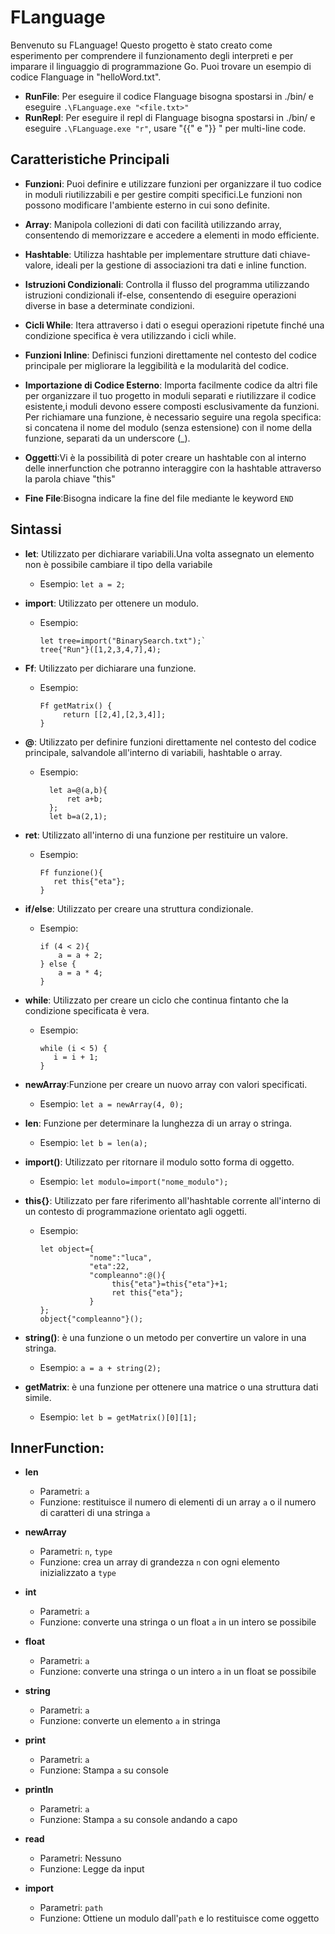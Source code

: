 # FLanguage

Benvenuto su FLanguage! Questo progetto è stato creato come esperimento per comprendere il funzionamento degli interpreti e per imparare il linguaggio di programmazione Go.
Puoi trovare un esempio di codice Flanguage in "helloWord.txt".
- **RunFile**: Per eseguire il codice Flanguage bisogna spostarsi in ./bin/ e eseguire  `.\FLanguage.exe "<file.txt>"`
- **RunRepl**: Per eseguire il repl di Flanguage bisogna spostarsi in ./bin/ e eseguire  `.\FLanguage.exe "r"`, usare "{{" e "}} " per multi-line code.

## Caratteristiche Principali

- **Funzioni**: Puoi definire e utilizzare funzioni per organizzare il tuo codice in moduli riutilizzabili e per gestire compiti specifici.Le funzioni non possono modificare l'ambiente esterno in cui sono definite.
  
- **Array**: Manipola collezioni di dati con facilità utilizzando array, consentendo di memorizzare e accedere a elementi in modo efficiente.
  
- **Hashtable**: Utilizza hashtable per implementare strutture dati chiave-valore, ideali per la gestione di associazioni tra dati e inline function.
  
- **Istruzioni Condizionali**: Controlla il flusso del programma utilizzando istruzioni condizionali if-else, consentendo di eseguire operazioni diverse in base a determinate condizioni.
  
- **Cicli While**: Itera attraverso i dati o esegui operazioni ripetute finché una condizione specifica è vera utilizzando i cicli while.
  
- **Funzioni Inline**: Definisci funzioni direttamente nel contesto del codice principale per migliorare la leggibilità e la modularità del codice.
  
- **Importazione di Codice Esterno**: Importa facilmente codice da altri file per organizzare il tuo progetto in moduli separati e riutilizzare il codice esistente,i moduli devono essere composti esclusivamente da funzioni. Per richiamare una funzione, è necessario seguire una regola specifica: si concatena il nome del modulo (senza estensione) con il nome della funzione, separati da un underscore (_).
  
- **Oggetti**:Vi è la possibilità di poter creare un hashtable con al interno delle innerfunction che potranno interaggire con la hashtable attraverso la parola chiave "this"
- **Fine File**:Bisogna indicare la fine del file mediante le keyword  `END`

## Sintassi

- **let**: Utilizzato per dichiarare variabili.Una volta assegnato un elemento non è possibile cambiare il tipo della variabile
  - Esempio: `let a = 2;`

- **import**: Utilizzato per ottenere un modulo.
  - Esempio:
    ```
    let tree=import("BinarySearch.txt");`
    tree{"Run"}([1,2,3,4,7],4);
    ```
- **Ff**: Utilizzato per dichiarare una funzione.
  - Esempio:
    ```
    Ff getMatrix() {
         return [[2,4],[2,3,4]];
    }
    ```
- **@**: Utilizzato per definire funzioni direttamente nel contesto del codice principale, salvandole all'interno di variabili, hashtable o array.
  - Esempio:
    ```
	  let a=@(a,b){
		  ret a+b;
	  };
	  let b=a(2,1);
    ```
- **ret**: Utilizzato all'interno di una funzione per restituire un valore.
  - Esempio:
    ```
    Ff funzione(){
       ret this{"eta"};
    }
    ```

- **if/else**: Utilizzato per creare una struttura condizionale.
  - Esempio:
    ```
    if (4 < 2){
        a = a + 2;
    } else {
        a = a * 4;
    }
    ```

- **while**: Utilizzato per creare un ciclo che continua fintanto che la condizione specificata è vera.
  - Esempio:
    ```
    while (i < 5) {
       i = i + 1;
    }
    ```

- **newArray**:Funzione per creare un nuovo array con valori specificati.
  - Esempio: `let a = newArray(4, 0);`

- **len**: Funzione per determinare la lunghezza di un array o stringa.
  - Esempio: `let b = len(a);`

- **import()**: Utilizzato per ritornare il modulo sotto forma di oggetto.
  - Esempio: `let modulo=import("nome_modulo");`

- **this{}**: Utilizzato per fare riferimento all'hashtable corrente all'interno di un contesto di programmazione orientato agli oggetti.
  - Esempio:
    ```
    let object={
               "nome":"luca",
               "eta":22,
               "compleanno":@(){
                    this{"eta"}=this{"eta"}+1;
                    ret this{"eta"};
               }
    };
    object{"compleanno"}();
    ```


- **string()**: è una funzione o un metodo per convertire un valore in una stringa.
  - Esempio: `a = a + string(2);`

- **getMatrix**: è una funzione per ottenere una matrice o una struttura dati simile.
  - Esempio: `let b = getMatrix()[0][1];`

## InnerFunction:

- **len**
  - Parametri: `a`
  - Funzione: restituisce il numero di elementi di un array `a` o il numero di caratteri di una stringa `a`

- **newArray**
  - Parametri: `n`, `type`
  - Funzione: crea un array di grandezza `n` con ogni elemento inizializzato a `type`

- **int**
  - Parametri: `a`
  - Funzione: converte una stringa o un float `a` in un intero se possibile

- **float**
  - Parametri: `a`
  - Funzione: converte una stringa o un intero `a` in un float se possibile

- **string**
  - Parametri: `a`
  - Funzione: converte un elemento `a` in stringa

- **print**
  - Parametri: `a`
  - Funzione: Stampa `a` su console

- **println**
  - Parametri: `a`
  - Funzione: Stampa `a` su console andando a capo

- **read**
  - Parametri: Nessuno
  - Funzione: Legge da input

- **import**
  - Parametri: `path`
  - Funzione: Ottiene un modulo dall'`path` e lo restituisce come oggetto


